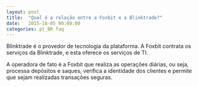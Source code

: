 ```yaml
---
layout: post
title:  "Qual é a relação entre a Foxbit e a Blinktrade?"
date:   2015-18-05 00:00:00
categories: pt_BR faq
---
```


Blinktrade é o provedor de tecnologia da plataforma. A Foxbit contrata os serviços da Blinktrade, e esta oferece os serviços de TI.

A operadora de fato é a Foxbit que realiza as operações diárias, ou seja, processa depósitos e saques, verifica a identidade dos clientes e permite que sejam realizadas transações seguras. 
